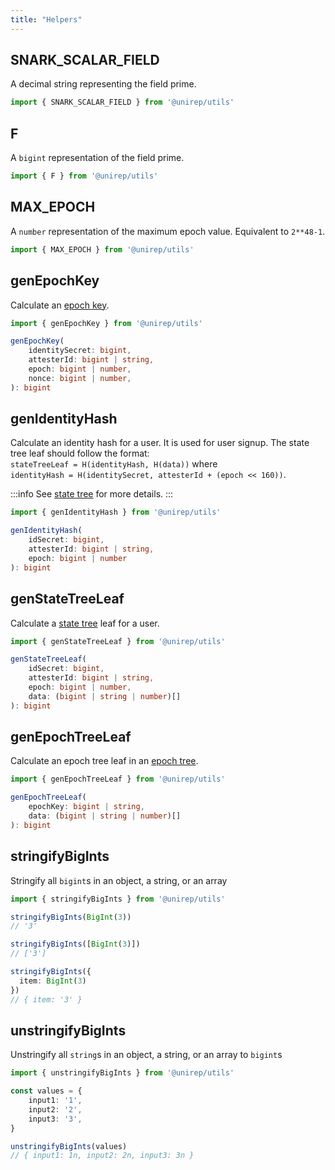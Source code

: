 ```yaml
---
title: "Helpers"
---
```


## SNARK_SCALAR_FIELD

A decimal string representing the field prime.

```ts
import { SNARK_SCALAR_FIELD } from '@unirep/utils'
```
## F

A `bigint` representation of the field prime.

```ts
import { F } from '@unirep/utils'
```

## MAX_EPOCH

A `number` representation of the maximum epoch value. Equivalent to `2**48-1`.

```ts
import { MAX_EPOCH } from '@unirep/utils'
```

## genEpochKey

Calculate an [epoch key](../protocol/epoch-key.md).

```ts
import { genEpochKey } from '@unirep/utils'

genEpochKey(
    identitySecret: bigint,
    attesterId: bigint | string,
    epoch: bigint | number,
    nonce: bigint | number,
): bigint
```

## genIdentityHash

Calculate an identity hash for a user. It is used for user signup. The state tree leaf should follow the format: <br/>
`stateTreeLeaf = H(identityHash, H(data))` where <br/>
`identityHash = H(identitySecret, attesterId + (epoch << 160))`.

:::info
See [state tree](../protocol/trees.md#state-tree) for more details.
:::

```ts
import { genIdentityHash } from '@unirep/utils'

genIdentityHash(
    idSecret: bigint,
    attesterId: bigint | string,
    epoch: bigint | number
): bigint
```

## genStateTreeLeaf

Calculate a [state tree](../protocol/trees.md#state-tree) leaf for a user.

```ts
import { genStateTreeLeaf } from '@unirep/utils'

genStateTreeLeaf(
    idSecret: bigint,
    attesterId: bigint | string,
    epoch: bigint | number,
    data: (bigint | string | number)[]
): bigint
```

## genEpochTreeLeaf

Calculate an epoch tree leaf in an [epoch tree](../protocol/trees.md#epoch-tree).

```ts
import { genEpochTreeLeaf } from '@unirep/utils'

genEpochTreeLeaf(
    epochKey: bigint | string,
    data: (bigint | string | number)[]
): bigint
```

## stringifyBigInts

Stringify all `bigint`s in an object, a string, or an array

```ts
import { stringifyBigInts } from '@unirep/utils'

stringifyBigInts(BigInt(3)) 
// '3'

stringifyBigInts([BigInt(3)]) 
// ['3']

stringifyBigInts({
  item: BigInt(3)
}) 
// { item: '3' }
```

## unstringifyBigInts

Unstringify all `string`s in an object, a string, or an array to `bigint`s

```ts
import { unstringifyBigInts } from '@unirep/utils'

const values = {
    input1: '1',
    input2: '2',
    input3: '3',
}

unstringifyBigInts(values)
// { input1: 1n, input2: 2n, input3: 3n }
```
